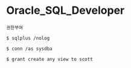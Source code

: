 # Oracle_SQL_Developer

```
권한부여

$ sqlplus /nolog

$ conn /as sysdba

$ grant create any view to scott
```
